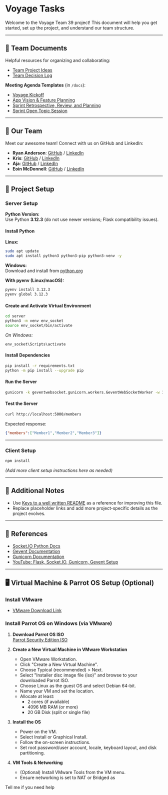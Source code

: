 # Voyage Tasks

Welcome to the Voyage Team 39 project! This document will help you get started, set up the project, and understand our team structure.

---

## 📄 Team Documents

Helpful resources for organizing and collaborating:

- [Team Project Ideas](./docs/team_project_ideas.md)
- [Team Decision Log](./docs/team_decision_log.md)

**Meeting Agenda Templates** (in `/docs`):

- [Voyage Kickoff](./docs/meeting-voyage_kickoff.docx)
- [App Vision & Feature Planning](./docs/meeting-vision_and_feature_planning.docx)
- [Sprint Retrospective, Review, and Planning](./docs/meeting-sprint_retrospective_review_and_planning.docx)
- [Sprint Open Topic Session](./docs/meeting-sprint_open_topic_session.docx)

---

## 👥 Our Team

Meet our awesome team! Connect with us on GitHub and LinkedIn:

- **Ryan Anderson**: [GitHub]() / [LinkedIn]()
- **Kris**: [GitHub]() / [LinkedIn]()
- **Aja**: [GitHub]() / [LinkedIn]()
- **Eoin McDonnell**: [GitHub](https://github.com/oldmcdonnell) / [LinkedIn](https://www.linkedin.com/in/mcdonnell-eoin/)

---

## 🚀 Project Setup

### Server Setup

**Python Version:**  
Use Python **3.12.3** (do not use newer versions; Flask compatibility issues).

#### Install Python

**Linux:**
```bash
sudo apt update
sudo apt install python3 python3-pip python3-venv -y
```

**Windows:**  
Download and install from [python.org](https://www.python.org/downloads/release/python-3123/)

**With pyenv (Linux/macOS):**
```bash
pyenv install 3.12.3
pyenv global 3.12.3
```

#### Create and Activate Virtual Environment

```bash
cd server
python3 -m venv env_socket
source env_socket/bin/activate
```
*On Windows:*
```
env_socket\Scripts\activate
```

#### Install Dependencies

```bash
pip install -r requirements.txt
python -m pip install --upgrade pip
```

#### Run the Server

```bash
gunicorn -k geventwebsocket.gunicorn.workers.GeventWebSocketWorker -w 1 app_socket.app_socket_server:app --bind 0.0.0.0:5000
```

#### Test the Server

```bash
curl http://localhost:5000/members
```
Expected response:
```json
{"members":["Member1","Member2","Member3"]}
```

---

### Client Setup

```bash
npm install
```
*(Add more client setup instructions here as needed)*

---

## 📝 Additional Notes

- Use [Keys to a well written README](https://tinyurl.com/yk3wubft) as a reference for improving this file.
- Replace placeholder links and add more project-specific details as the project evolves.

---

## 🔗 References

- [Socket.IO Python Docs](https://python-socketio.readthedocs.io/en/stable/intro.html#what-is-socket-io)
- [Gevent Documentation](https://www.gevent.org/api/index.html)
- [Gunicorn Documentation](https://docs.gunicorn.org/en/stable/)
- [YouTube: Flask, Socket.IO, Gunicorn, Gevent Setup](https://www.youtube.com/watch?v=7LNl2JlZKHA)

---

## 🖥️ Virtual Machine & Parrot OS Setup (Optional)

### Install VMware

- [VMware Download Link](https://drive.google.com/file/d/1VQZilVojcY1aohbFgCQYXrXsCF1c1cZr/view?usp=sharing)

### Install Parrot OS on Windows (via VMware)

1. **Download Parrot OS ISO**  
   [Parrot Security Edition ISO](https://www.parrotsec.org/download/)

2. **Create a New Virtual Machine in VMware Workstation**
   - Open VMware Workstation.
   - Click "Create a New Virtual Machine".
   - Choose Typical (recommended) > Next.
   - Select "Installer disc image file (iso)" and browse to your downloaded Parrot ISO.
   - Choose Linux as the guest OS and select Debian 64-bit.
   - Name your VM and set the location.
   - Allocate at least:
     - 2 cores (if available)
     - 4096 MB RAM (or more)
     - 20 GB Disk (split or single file)

3. **Install the OS**
   - Power on the VM.
   - Select Install or Graphical Install.
   - Follow the on-screen instructions.
   - Set root password/user account, locale, keyboard layout, and disk partitioning.

4. **VM Tools & Networking**
   - (Optional) Install VMware Tools from the VM menu.
   - Ensure networking is set to NAT or Bridged as

Tell me if you need help